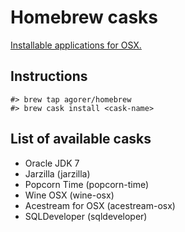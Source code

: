 # Homebrew casks

[Installable applications for OSX.](https://caskroom.github.io/)

## Instructions

```
#> brew tap agorer/homebrew
#> brew cask install <cask-name>
```

## List of available casks

- Oracle JDK 7
- Jarzilla (jarzilla)
- Popcorn Time (popcorn-time)
- Wine OSX (wine-osx)
- Acestream for OSX (acestream-osx)
- SQLDeveloper (sqldeveloper)
